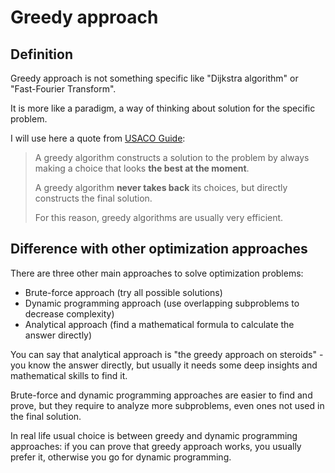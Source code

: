 # Greedy approach

## Definition

Greedy approach is not something specific like "Dijkstra algorithm" or "Fast-Fourier Transform". 

It is more like a paradigm, a way of thinking about solution for the specific problem.

I will use here a quote from [USACO Guide](https://usaco.guide/bronze/intro-greedy):

> A greedy algorithm constructs a solution to the problem by always making a choice that looks **the best at the moment**.
>
> A greedy algorithm **never takes back** its choices, but directly constructs the final solution.
>
> For this reason, greedy algorithms are usually very efficient.
 
## Difference with other optimization approaches

There are three other main approaches to solve optimization problems:

- Brute-force approach (try all possible solutions)
- Dynamic programming approach (use overlapping subproblems to decrease complexity)
- Analytical approach (find a mathematical formula to calculate the answer directly)

You can say that analytical approach is "the greedy approach on steroids" - you know the answer directly, but usually it needs some deep insights and mathematical skills to find it.

Brute-force and dynamic programming approaches are easier to find and prove, but they require to analyze more subproblems, even ones not used in the final solution.

In real life usual choice is between greedy and dynamic programming approaches: if you can prove that greedy approach works, you usually prefer it, otherwise you go for dynamic programming.
